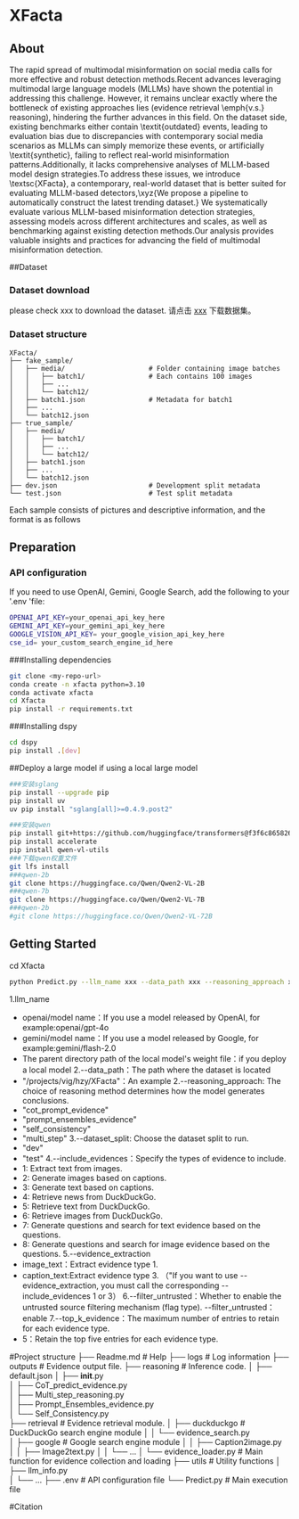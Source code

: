 # XFacta

## About
The rapid spread of multimodal misinformation on social media calls for more effective and robust detection methods.Recent advances leveraging multimodal large language models (MLLMs) have shown the potential in addressing this challenge. However, it remains unclear exactly where the bottleneck of existing approaches lies (evidence retrieval \emph{v.s.} reasoning), hindering the further advances in this field. On the dataset side, existing benchmarks either contain \textit{outdated} events, leading to evaluation bias due to discrepancies with contemporary social media scenarios as MLLMs can simply memorize these events, or artificially \textit{synthetic}, failing to reflect real-world misinformation patterns.Additionally, it lacks comprehensive analyses of MLLM-based model design strategies.To address these issues, we introduce \textsc{XFacta}, a contemporary, real-world dataset that is better suited for evaluating MLLM-based detectors,\xyz{We propose a pipeline to automatically construct the latest trending dataset.} We systematically evaluate various MLLM-based misinformation detection strategies, assessing models across different architectures and scales, as well as benchmarking against existing detection methods.Our analysis provides valuable insights and practices for advancing the field of multimodal misinformation detection.


##Dataset

### Dataset download
please check xxx to download the dataset.
请点击 [xxx](#) 下载数据集。


### Dataset structure

```
XFacta/
├── fake_sample/
│   ├── media/                     # Folder containing image batches
│   │   ├── batch1/                # Each contains 100 images
│   │   ├── ...
│   │   └── batch12/
│   ├── batch1.json                # Metadata for batch1
│   ├── ...
│   └── batch12.json
├── true_sample/
│   ├── media/
│   │   ├── batch1/
│   │   ├── ...
│   │   └── batch12/
│   ├── batch1.json
│   ├── ...
│   └── batch12.json
├── dev.json                       # Development split metadata
└── test.json                      # Test split metadata
```



Each sample consists of pictures and descriptive information, and the format is as follows



##  Preparation

### API configuration
If you need to use OpenAI, Gemini, Google Search, add the following to your '.env 'file:
```bash
OPENAI_API_KEY=your_openai_api_key_here
GEMINI_API_KEY=your_gemini_api_key_here
GOOGLE_VISION_API_KEY= your_google_vision_api_key_here
cse_id= your_custom_search_engine_id_here
```

###Installing dependencies
```bash
git clone <my-repo-url>
conda create -n xfacta python=3.10
conda activate xfacta
cd Xfacta
pip install -r requirements.txt
```

###Installing dspy
```bash
cd dspy
pip install .[dev]
```

##Deploy a large model if using a local large model
```bash
###安装sglang
pip install --upgrade pip
pip install uv
uv pip install "sglang[all]>=0.4.9.post2"

###安装qwen
pip install git+https://github.com/huggingface/transformers@f3f6c86582611976e72be054675e2bf0abb5f775
pip install accelerate
pip install qwen-vl-utils
###下载qwen权重文件
git lfs install
###qwen-2b
git clone https://huggingface.co/Qwen/Qwen2-VL-2B
###qwen-7b
git clone https://huggingface.co/Qwen/Qwen2-VL-7B
###qwen-2b
#git clone https://huggingface.co/Qwen/Qwen2-VL-72B
```

## Getting Started
cd Xfacta
```bash
python Predict.py --llm_name xxx --data_path xxx --reasoning_approach xxx --dataset_split xxx --include_evidences xxx --evidence_extraction xxx --top_k_evidence xxx
```
1.llm_name 
- openai/model name：If you use a model released by OpenAI, for example:openai/gpt-4o
- gemini/model name：If you use a model released by Google, for example:gemini/flash-2.0
- The parent directory path of the local model's weight file：if you deploy a local model
2.--data_path：The path where the dataset is located
- "/projects/vig/hzy/XFacta"：An example
2.--reasoning_approach: The choice of reasoning method determines how the model generates conclusions.
- "cot_prompt_evidence"
- "prompt_ensembles_evidence"
- "self_consistency"
- "multi_step"
3.--dataset_split: Choose the dataset split to run.
- "dev"
- "test"
4.--include_evidences：Specify the types of evidence to include.
- 1: Extract text from images.
- 2: Generate images based on captions.
- 3: Generate text based on captions.
- 4: Retrieve news from DuckDuckGo.
- 5: Retrieve text from DuckDuckGo.
- 6: Retrieve images from DuckDuckGo.
- 7: Generate questions and search for text evidence based on the questions.
- 8: Generate questions and search for image evidence based on the questions.
5.--evidence_extraction
- image_text：Extract evidence type 1.
- caption_text:Extract evidence type 3.
（"If you want to use --evidence_extraction, you must call the corresponding --include_evidences 1 or 3）
6.--filter_untrusted：Whether to enable the untrusted source filtering mechanism (flag type).
--filter_untrusted：enable
7.--top_k_evidence：The maximum number of entries to retain for each evidence type.
- 5：Retain the top five entries for each evidence type.

#Project structure
├── Readme.md                      # Help
├── logs                           # Log information
├── outputs                        # Evidence output file.
├── reasoning                      # Inference code.
│   ├── default.json
│   ├── __init__.py             
│   ├── CoT_predict_evidence.py        
│   ├── Multi_step_reasoning.py              
│   ├── Prompt_Ensembles_evidence.py              
│   └── Self_Consistency.py        
├── retrieval                      # Evidence retrieval module.
│   ├── duckduckgo                 # DuckDuckGo search engine module
│   │   └── evidence_search.py     
│   ├── google                     # Google search engine module
│   │   ├── Caption2image.py          
│   │   ├── Image2text.py
│   │   └── ...
│   └── evidence_loader.py         # Main function for evidence collection and loading
├── utils                          # Utility functions
│   ├── llm_info.py        
│   └── ...
├── .env                           # API configuration file
└── Predict.py                     # Main execution file

#Citation
